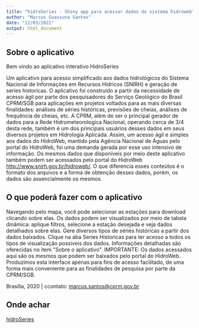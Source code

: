 ```yaml
---
title: "hidroSeries - Shiny app para acessar dados do sistema hidroweb"
author: "Marcus Suassuna Santos"
date: "12/03/2021"
output: html_document
---
```


## Sobre o aplicativo

Bem vindo ao aplicativo interativo  HidroSeries

Um aplicativo para acesso simplificado aos dados hidrológicos do Sistema Nacional de Informações em Recursos Hídricos (SNIRH) e geração de series historicas.
O aplicativo foi construído a partir da necessidade de acesso ágil por parte dos pesquisadores do Serviço Geológico do Brasil CPRM/SGB para aplicações em projetos voltados para as mais diversas finalidades: análises de séries históricas, previsões de cheias, análises de frequência de cheias, etc. A CPRM, além de ser o principal gerador de dados para a Rede Hidrometeorologica Nacional, operando cerca de 3/4 desta rede, também é um dos principais usuários desses dados em seus diversos projetos em Hidrologia Aplicada. Assim, um acesso ágil e simples aos dados do HidroWeb, mantido pela Agência Nacional de Águas pelo portal do HidroWeb, foi uma demanda gerada por esse uso intensivo de informação. Os mesmos dados que disponíveis por meio deste aplicativo também podem ser acessados pelo portal do HidroWeb http://www.snirh.gov.br/hidroweb/. O que diferencia esses conteútos é o formato dos arquivos e a forma de obtenção desses dados, porém, os dados são assencialmente os mesmos.

## O que poderá fazer com o aplicativo

Navegando pelo mapa, você pode selecionar as estações para download clicando sobre elas.
Os dados podem ser visualizados por meio de tabela dinâmica: aplique filtros, selecione a estação desejada e veja dados detalhados sobre elas.
Gere diversos tipos de séries históricas a partir dos dados baixados. Clique na aba Series Historicas para ter acesso a todos os tipos de visualização possiveis dos dados.
Informações detalhadas são oferecidas no item "Sobre o aplicativo".
IMPORTANTE: Os dados acessados aqui são os mesmos que podem ser baixados pelo portal do HidroWeb. Produzimos esta interface apenas para fins de acesso facilitado, de uma forma mais conveniente para as finalidades de pesquisa por parte da CPRM/SGB.

Brasília, 2020 | ccontato: marcus.santos@cprm.gov.br

## Onde achar

[hidroSeries](https://msuassuna.shinyapps.io/hidroSeries/)

